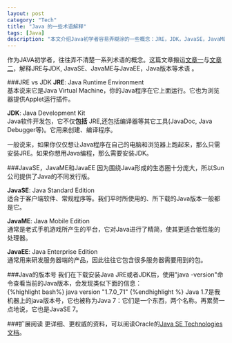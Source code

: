 ```yaml
---
layout: post    
category: "Tech"   
title: "Java 的一些术语解释"      
tags: [Java]  
description: "本文介绍Java初学者容易弄糊涂的一些概念：JRE，JDK，JavaSE，JavaME，JavaEE等"
---
```


作为JAVA初学者，往往弄不清楚一系列术语的概念。这篇文章搬运[文章一](http://stackoverflow.com/questions/1906445/what-is-the-difference-between-jdk-and-jre)与[文章二](http://stackoverflow.com/questions/10858193/java-jdk-sdk-se)，解释JRE与JDK, JavaSE、JavaME与JavaEE，Java版本等术语 。  

###JRE vs JDK
**JRE**: Java Runtime Environment  
基本说来它是Java Virtual Machine，你的Java程序在它上面运行。它也为浏览器提供Applet运行插件。  

**JDK**: Java Development Kit  
Java软件开发包，它不仅**包括** JRE,还包括编译器等其它工具(JavaDoc, Java Debugger等)。它用来创建、编译程序。  

一般说来，如果你仅仅想让Java程序在自己的电脑和浏览器上跑起来，那么只需安装JRE。如果你想用Java编程，那么需要安装JDK。  

###JavaSE，JavaME和JavaEE
因为围绕Java形成的生态圈十分庞大，所以Sun公司提供了Java的不同发行版。  

**JavaSE**: Java Standard Edition  
适合于客户端软件、常规程序等。我们平时所使用的、所下载的Java版本一般都是它。  

**JavaME**: Java Mobile Edition  
通常是老式手机游戏所产生的平台，它对Java进行了精简，使其更适合低性能的处理器。  

**JavaEE**: Java Enterprise Edition  
通常用来研发服务器端的产品，因此往往它包含很多服务器需要用到的包。  

###Java的版本号
我们在下载安装Java JRE或者JDK后，使用"java -version"命令查看当前的Java版本，会发现类似下面的信息：  
{%highlight bash%}
java version "1.7.0_71"
{%endhighlight %}
Java 1.7是我机器上的java版本号，它也被称为Java 7：它们是一个东西，两个名称。再累赘一点地说，它也是JavaSE 7。   

###扩展阅读
更详细、更权威的资料，可以阅读Oracle的[Java SE Technologies文档](http://www.oracle.com/technetwork/java/javase/tech/index.html)。  
